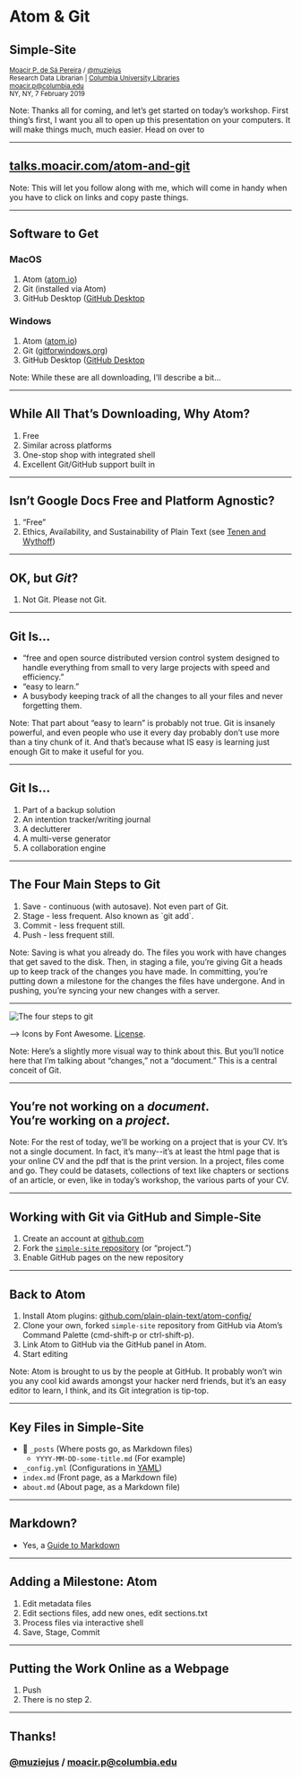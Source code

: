 # Atom & Git
## Simple-Site

<small><a href="http://moacir.com">Moacir P. de Sá Pereira</a> / <a href="http://twitter.com/muziejus">@muziejus</a><br />
Research Data Librarian | <a href="http://library.columbia.edu">Columbia University Libraries</a><br />
moacir.p@columbia.edu<br />
NY, NY, 7 February 2019</small>

Note: Thanks all for coming, and let’s get started on today’s workshop. First
thing’s first, I want you all to open up this presentation on your computers.
It will make things much, much easier. Head on over to 

---

## [talks.moacir.com/atom-and-git](http://talks.moacir.com/atom-and-git)

Note: This will let you follow along with me, which will come in handy when
you have to click on links and copy paste things.

---

## Software to Get

<div class="row">
<div class="col-6">
<h3><i class="fab fa-apple"></i> MacOS</h3>
<ol>
<li>Atom (<a href="http://atom.io">atom.io</a>)</li>
<li>Git (installed via Atom)</li>
<li>GitHub Desktop (<a href="https://desktop.github.com/">GitHub Desktop</a></li>
</ol>
</div>

<div class="col-6">
<h3><i class="fab fa-windows"></i> Windows</h3>
<ol>
<li>Atom (<a href="http://atom.io">atom.io</a>)</li>
<li>Git (<a href="http://gitforwindows.org">gitforwindows.org</a>)</li>
<li>GitHub Desktop (<a href="https://desktop.github.com/">GitHub Desktop</a></li>
</ol>
</div>

Note: While these are all downloading, I’ll describe a bit...

---

## While All That’s Downloading, Why Atom?

<ol>
<li class="fragment">Free</li>
<li class="fragment">Similar across platforms</li>
<li class="fragment">One-stop shop with integrated shell</li>
<li class="fragment">Excellent Git/GitHub support built in</li>
</ol>

---

## Isn’t Google Docs Free and Platform Agnostic?

<ol>
<li class="fragment">“Free”</li>
<li class="fragment">Ethics, Availability, and Sustainability of Plain Text (see <a href="https://programminghistorian.org/en/lessons/sustainable-authorship-in-plain-text-using-pandoc-and-markdown">Tenen and Wythoff</a>)</li>
</ol>

---

## OK, but *Git*?

<ol>
<li class="fragment">Not Git. Please not Git.</li>
</ol>


---

## Git Is…

* “free and open source distributed version control system designed to handle
everything from small to very large projects with speed and efficiency.”
* “easy to learn.”
* A busybody keeping track of all the changes to all your files and never
forgetting them.

Note: That part about “easy to learn” is probably not true. Git is insanely
powerful, and even people who use it every day probably don’t use more than a
tiny chunk of it. And that’s because what IS easy is learning just enough Git
to make it useful for you.

---

## Git Is…

<ol>
<li class="fragment">Part of a backup solution</li>
<li class="fragment">An intention tracker/writing journal</li>
<li class="fragment">A declutterer</li>
<li class="fragment">A multi-verse generator</li>
<li class="fragment">A collaboration engine</li>
</ol>

---

## The Four Main Steps to Git

<ol>
<li class="fragment">Save - continuous (with autosave). Not even part of Git.</li>
<li class="fragment">Stage - less frequent. Also known as `git add`.</li>
<li class="fragment">Commit - less frequent still.</li>
<li class="fragment">Push - less frequent still.</li>
</ol>

Note: Saving is what you already do. The files you work with have changes that
get saved to the disk. Then, in staging a file, you’re giving Git a heads up
to keep track of the changes you have made. In committing, you’re putting down
a milestone for the changes the files have undergone. And in pushing, you’re
syncing your new changes with a server.

---

![The four steps to git](https://i.imgur.com/mNfax2z.png)

--> Icons by Font Awesome. [License](https://fontawesome.com/license).

Note: Here’s a slightly more visual way to think about this. But you’ll notice
here that I’m talking about “changes,” not a “document.” This is a central
conceit of Git.

---

## You’re not working on a _document_.<br />You’re working on a _project_.

Note: For the rest of today, we’ll be working on a project that is your CV.
It’s not a single document. In fact, it’s many--it’s at least the html page
that is your online CV and the pdf that is the print version. In a project,
files come and go. They could be datasets, collections of text like chapters
or sections of an article, or even, like in today’s workshop, the various
parts of your CV.

---

## Working with Git via GitHub <i class="fab fa-github"></i> and Simple-Site

1. Create an account at [github.com](http://github.com)
1. Fork the [`simple-site`
   repository](http://github.com/plain-plain-text/simple-site) (or “project.”)
1. Enable GitHub pages on the new repository

---

## Back to Atom

1. Install Atom plugins: [github.com/plain-plain-text/atom-config/](http://github.com/plain-plain-text/atom-config)
1. Clone your own, forked `simple-site` repository from GitHub via Atom’s
   Command Palette (cmd-shift-p or ctrl-shift-p).
1. Link Atom to GitHub via the GitHub panel in Atom.
1. Start editing

Note: Atom is brought to us by the people at GitHub. It probably won’t win you
any cool kid awards amongst your hacker nerd friends, but it’s an easy editor
to learn, I think, and its Git integration is tip-top.

---

## Key Files in Simple-Site

* 📁 `_posts` (Where posts go, as Markdown files)
    * `YYYY-MM-DD-some-title.md` (For example)
* `_config.yml` (Configurations in [YAML](https://rollout.io/blog/yaml-tutorial-everything-you-need-get-started/)) 
* `index.md` (Front page, as a Markdown file)
* `about.md` (About page, as a Markdown file)

---

## Markdown?

* Yes, a [Guide to Markdown](https://guides.github.com/features/mastering-markdown/)

---

## Adding a Milestone: Atom

1. Edit metadata files
1. Edit sections files, add new ones, edit sections.txt
1. Process files via interactive shell
1. Save, Stage, Commit

---

## Putting the Work Online as a Webpage

1. Push
1. There is no step 2.

---

## Thanks!
### [@muziejus](http://twitter.com/muziejus) / moacir.p@columbia.edu
